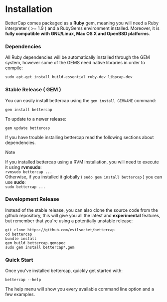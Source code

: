 Installation
============

BetterCap comes packaged as a **Ruby** gem, meaning you will need a Ruby interpreter ( >= 1.9 ) and a RubyGems environment installed. Moreover, it is **fully compatible with GNU/Linux, Mac OS X and OpenBSD platforms**.

### Dependencies

All Ruby dependencies will be automatically installed through the GEM system, however some of the GEMS need native libraries in order to compile:

    sudo apt-get install build-essential ruby-dev libpcap-dev

### Stable Release ( GEM )

You can easily install bettercap using the `gem install GEMNAME` command:

    gem install bettercap

To update to a newer release:

    gem update bettercap

If you have trouble installing bettercap read the following sections about dependencies.

<div class="admonition note">
<p class="admonition-title">Note</p>
<p>If you installed bettercap using a RVM installation, you will need to execute it using <strong>rvmsudo</strong>:<br/>
  <code>rvmsudo bettercap ...</code><br/>
Otherwise, if you installed it globally ( <code>sudo gem install bettercap</code> ) you can use <strong>sudo</strong>:<br/>
  <code>sudo bettercap ...</code>
</p>
</div>

### Development Release

Instead of the stable release, you can also clone the source code from the github repository, this will give you
all the latest and **experimental** features, but remember that you're using a potentially unstable release:

    git clone https://github.com/evilsocket/bettercap
    cd bettercap
    bundle install
    gem build bettercap.gemspec
    sudo gem install bettercap*.gem

### Quick Start

Once you've installed bettercap, quickly get started with:

    bettercap --help

The help menu will show you every available command line option and a few examples.
